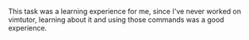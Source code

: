 This task was a learning experience for me, since I've never worked on vimtutor, learning about it and using those commands was a good experience.
